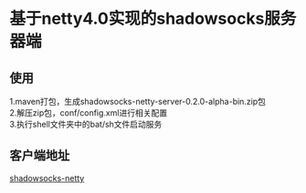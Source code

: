 基于netty4.0实现的shadowsocks服务器端
====

使用
---
1.maven打包，生成shadowsocks-netty-server-0.2.0-alpha-bin.zip包<br>
2.解压zip包，conf/config.xml进行相关配置<br>
3.执行shell文件夹中的bat/sh文件启动服务<br>

客户端地址
---
[shadowsocks-netty](https://github.com/ksfzhaohui/shadowsocks-netty)